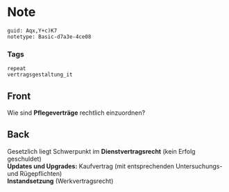 # Note
```
guid: Aqx,Y+c)K7
notetype: Basic-d7a3e-4ce08
```

### Tags
```
repeat
vertragsgestaltung_it
```

## Front
Wie sind <b>Pflegeverträge</b> rechtlich einzuordnen?

## Back
<div>
  Gesetzlich liegt Schwerpunkt im <b>Dienstvertragsrecht</b> (kein
  Erfolg geschuldet)
</div>
<div>
  <b>Updates und Upgrades:</b> Kaufvertrag (mit entsprechenden
  Untersuchungs- und Rügepflichten)
</div>
<div>
  <b>Instandsetzung</b> (Werkvertragsrecht)
</div>
